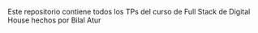 Este repositorio contiene todos los TPs del curso de Full Stack de Digital House hechos por Bilal Atur
